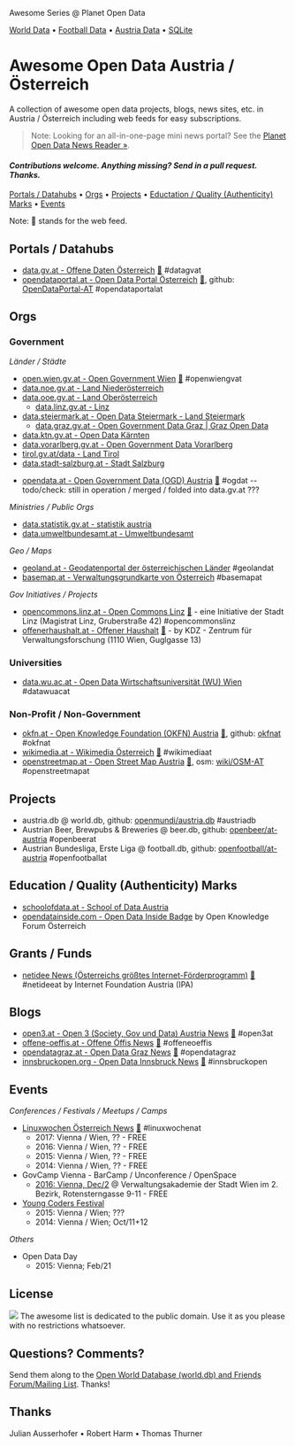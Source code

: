 Awesome Series @ Planet Open Data

[World Data](https://github.com/planetopendata/awesome-world) • 
[Football Data](https://github.com/planetopendata/awesome-football) •
[Austria Data](https://github.com/planetopendata/awesome-austria) •
[SQLite](https://github.com/planetopendata/awesome-sqlite)


# Awesome Open Data Austria / Österreich


A collection of awesome open data projects, blogs, news sites, etc. in Austria / Österreich
including web feeds for easy subscriptions.


> Note: Looking for an all-in-one-page mini news portal?
> See the [Planet Open Data News Reader »](https://planetopendata.herokuapp.com/opendataaustria?style=top).


#### _Contributions welcome. Anything missing? Send in a pull request. Thanks._


[Portals / Datahubs](#portals--datahubs) •
[Orgs](#orgs) •
[Projects](#projects) •
[Eductation / Quality (Authenticity) Marks](#education--quality-authenticity-marks) •
[Events](#events)


Note: :mega: stands for the web feed.


## Portals / Datahubs

- [data.gv.at - Offene Daten Österreich](https://www.data.gv.at)
    [:mega:](https://www.data.gv.at/feed/)   #datagvat
- [opendataportal.at - Open Data Portal Österreich](https://www.opendataportal.at)
    [:mega:](https://www.opendataportal.at/feed/),
    github: [OpenDataPortal-AT](https://github.com/OpenDataPortal-AT) #opendataportalat


## Orgs

### Government

_Länder / Städte_

- [open.wien.gv.at - Open Government Wien](https://open.wien.gv.at)
    [:mega:](https://open.wien.gv.at/site/feed/)  #openwiengvat
- [data.noe.gv.at - Land Niederösterreich](http://data.noe.gv.at)
- [data.ooe.gv.at - Land Oberösterreich](http://data.ooe.gv.at)
  - [data.linz.gv.at - Linz](http://data.linz.gv.at)
- [data.steiermark.at - Open Data Steiermark - Land Steiermark](http://data.steiermark.at)
  - [data.graz.gv.at - Open Government Data Graz | Graz Open Data](http://data.graz.gv.at)
- [data.ktn.gv.at - Open Data Kärnten](http://data.ktn.gv.at)
- [data.vorarlberg.gv.at - Open Government Data Vorarlberg](http://data.vorarlberg.gv.at) 
- [tirol.gv.at/data - Land Tirol](https://www.tirol.gv.at/data)
- [data.stadt-salzburg.at - Stadt Salzburg](https://data.stadt-salzburg.at)

<!-- more -->

- [opendata.at - Open Government Data (OGD) Austria](http://opendata.at)
    [:mega:](http://opendata.at/site/blog.xml)  #ogdat  -- todo/check: still in operation / merged / folded into data.gv.at ???


_Ministries / Public Orgs_

- [data.statistik.gv.at - statistik austria](http://data.statistik.gv.at)
- [data.umweltbundesamt.at - Umweltbundesamt](http://data.umweltbundesamt.at)

_Geo / Maps_

- [geoland.at - Geodatenportal der österreichischen Länder](http://geoland.at)  #geolandat
- [basemap.at - Verwaltungsgrundkarte von Österreich](http://basemap.at)  #basemapat

_Gov Initiatives / Projects_

- [opencommons.linz.at - Open Commons Linz](http://opencommons.linz.at)
    [:mega:](http://opencommons.linz.at/feed) -  eine Initiative der Stadt Linz (Magistrat Linz, Gruberstraße 42)
    #opencommonslinz
- [offenerhaushalt.at - Offener Haushalt](https://www.offenerhaushalt.at)
   [:mega:](https://www.offenerhaushalt.at/news/feed) - 
   by KDZ - Zentrum für Verwaltungsforschung (1110 Wien, Guglgasse 13)


### Universities

- [data.wu.ac.at - Open Data Wirtschaftsuniversität (WU) Wien](http://data.wu.ac.at)  #datawuacat


### Non-Profit / Non-Government

- [okfn.at - Open Knowledge Foundation (OKFN) Austria](http://okfn.at/blog)
    [:mega:](http://okfn.at/feed/), 
    github: [okfnat](https://github.com/okfnat)  #okfnat
- [wikimedia.at - Wikimedia Österreich](https://www.wikimedia.at)
    [:mega:](https://www.wikimedia.at/feed/)  #wikimediaat
- [openstreetmap.at - Open Street Map Austria](https://www.openstreetmap.at)
    [:mega:](https://www.openstreetmap.at/rss.xml), osm: [wiki/OSM-AT](http://wiki.openstreetmap.org/wiki/OSM-AT)  #openstreetmapat



## Projects

- austria.db @ world.db, github: [openmundi/austria.db](https://github.com/openmundi/austria.db)   #austriadb
- Austrian Beer, Brewpubs & Breweries @ beer.db, github: [openbeer/at-austria](https://github.com/openbeer/at-austria)   #openbeerat
- Austrian Bundesliga, Erste Liga @ football.db, github: [openfootball/at-austria](https://github.com/openfootball/at-austria)  #openfootballat


## Education / Quality (Authenticity) Marks

- [schoolofdata.at - School of Data Austria](http://www.schoolofdata.at)
- [opendatainside.com - Open Data Inside Badge](http://www.opendatainside.com) by Open Knowledge Forum Österreich

## Grants / Funds

- [netidee News (Österreichs größtes Internet-Förderprogramm)](https://netidee.neurovation.net)
    [:mega:](https://netidee.neurovation.net/de/blog/feed)  #netideeat
    by Internet Foundation Austria (IPA) 

## Blogs

- [open3.at - Open 3 (Society, Gov und Data) Austria News](https://www.open3.at)
    [:mega:](http://feeds.feedburner.com/open3)  #open3at
- [offene-oeffis.at - Offene Öffis News](http://www.offene-oeffis.at)
    [:mega:](http://www.offene-oeffis.at/feed/)  #offeneoeffis
- [opendatagraz.at - Open Data Graz News](http://opendatagraz.at)
    [:mega:](http://www.opendatagraz.at/feed/)  #opendatagraz
- [innsbruckopen.org - Open Data Innsbruck News](http://innsbruckopen.org)
    [:mega:](http://innsbruckopen.org/feed/)  #innsbruckopen



## Events

_Conferences / Festivals / Meetups / Camps_

- [Linuxwochen Österreich News](http://linuxwochen.at) [:mega:](http://www.linuxwochen.at/atom/)   #linuxwochenat
   - 2017: Vienna / Wien, ?? - FREE
   - 2016: Vienna / Wien, ?? - FREE
   - 2015: Vienna / Wien, ?? - FREE
   - 2014: Vienna / Wien, ?? - FREE
- GovCamp Vienna - BarCamp / Unconference / OpenSpace
    - [2016: Vienna, Dec/2](https://www.barcamp.at/GovCamp_Vienna_2016) @ Verwaltungsakademie der Stadt Wien im 2. Bezirk, Rotensterngasse 9-11  - FREE
- [Young Coders Festival](http://www.youngcoders.at)
    - 2015: Vienna / Wien; ???
    - 2014: Vienna / Wien; Oct/11+12

_Others_

- Open Data Day
    - 2015: Vienna; Feb/21
    

## License

![](https://publicdomainworks.github.io/buttons/zero88x31.png)
The awesome list is dedicated to the public domain. Use it as you please with no restrictions whatsoever.

## Questions? Comments?

Send them along to the [Open World Database (world.db) and Friends Forum/Mailing List](http://groups.google.com/group/openmundi). 
Thanks!

## Thanks

Julian Ausserhofer  • Robert Harm • Thomas Thurner
